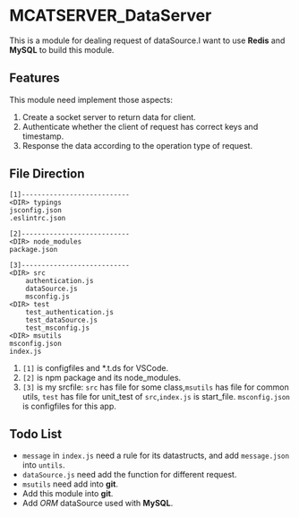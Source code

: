 MCATSERVER_DataServer
===

This is a module for dealing request of dataSource.I want to use **Redis** and **MySQL** to build this module.

## Features

This module need implement those aspects:

1. Create a socket server to return data for client.
2. Authenticate whether the client of request has correct keys and timestamp.
3. Response the data according to the operation type of request.

## File Direction

```
[1]---------------------------
<DIR> typings
jsconfig.json
.eslintrc.json

[2]---------------------------
<DIR> node_modules
package.json

[3]---------------------------
<DIR> src
    authentication.js
    dataSource.js
    msconfig.js
<DIR> test
    test_authentication.js
    test_dataSource.js
    test_msconfig.js
<DIR> msutils
msconfig.json
index.js
```

1. `[1]` is configfiles and *.t.ds for VSCode.
2. `[2]` is npm package and its node_modules.
3. `[3]` is my srcfile: `src` has file for some class,`msutils` has file for common utils, `test` has file for unit_test of `src`,`index.js` is start_file. `msconfig.json` is configfiles for this app.

## Todo List

* `message` in `index.js` need a rule for its datastructs, and add `message.json` into `untils`.
* `dataSource.js` need add the function for different request.
* `msutils` need add into **git**.
* Add this module into **git**.
* Add *ORM* dataSource used with **MySQL**.

